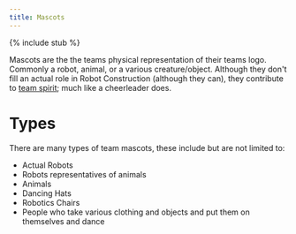 ```yaml
---
title: Mascots
---
```


{% include stub %}

Mascots are the the teams physical representation of their teams logo. Commonly
a robot, animal, or a various creature/object. Although they don't fill an
actual role in Robot Construction (although they can), they contribute to [team
spirit](spirit); much like a cheerleader does. 

# Types

There are many types of team mascots, these include but are not limited to:

* Actual Robots 
* Robots representatives of animals 
* Animals 
* Dancing Hats 
* Robotics Chairs
* People who take various clothing and objects and put them on themselves and dance
